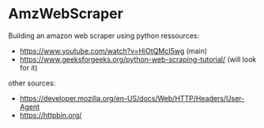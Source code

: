 # AmzWebScraper
Building an amazon web scraper using python
ressources:
- https://www.youtube.com/watch?v=HiOtQMcI5wg (main)
- https://www.geeksforgeeks.org/python-web-scraping-tutorial/ (will look for it)


other sources:
- https://developer.mozilla.org/en-US/docs/Web/HTTP/Headers/User-Agent
- https://httpbin.org/